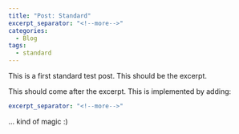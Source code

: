 ```yaml
---
title: "Post: Standard"
excerpt_separator: "<!--more-->"
categories:
  - Blog
tags:
  - standard
---
```


This is a first standard test post. This should be the excerpt.

<!--more-->

This should come after the excerpt. This is  implemented by adding:

```yaml
excerpt_separator: "<!--more-->"
```

... kind of magic :)
